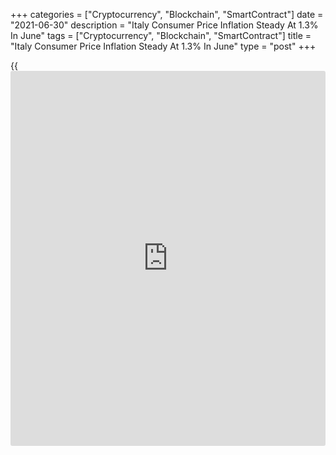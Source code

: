 +++
categories = ["Cryptocurrency", "Blockchain", "SmartContract"]
date = "2021-06-30"
description = "Italy Consumer Price Inflation Steady At 1.3% In June"
tags = ["Cryptocurrency", "Blockchain", "SmartContract"]
title = "Italy Consumer Price Inflation Steady At 1.3% In June"
type = "post"
+++

{{<iframe id="large-banner" src="https://www.bounty.group/#slide=15.0" width="100%" height="600" scrolling="no" style="border: 0px solid rgb(216, 221, 230); border-radius: 3px;">}}

Italy's consumer price inflation remained stable in June, preliminary
estimates from the statistical office Istat showed on Wednesday.

Consumer prices increased 1.3 percent yearly in June, same as seen in
May. Economists had forecast a rise of 1.4 percent.

On a month-on-month basis, consumer prices rose 0.1 percent in June.
Economists had expected a 0.2 percent rise.

The core inflation rose to 0.3 percent in June from 0.2 percent in May.

Inflation, based on the harmonized index of consumer prices, grew to 1.3
percent in June from 1.2 percent in the previous month. Economists had
forecast a rise of 1.4 percent.

The HICP rose 0.2 percent monthly in June. This was in line with
economists' expectation.

Separate data from the statistical office showed that the producer
prices increased 8.0 percent annually in May, following a 6.8 percent
rise in April.

On a monthly basis, producer prices rose 1.0 percent in May, after a 1.3
percent increase in the previous month.

For comments and feedback [contact](https://www.playgroundfx.com/contact/): editorial@rtt[news](https://www.letsplayfx.com/blog/forex-news-website/).com

[Economic News][1]

 **What parts of the world are seeing the best (and worst) economic
performances lately? Click[here][2] to check out our [Econ Scorecard][2]
and find out! See up-to-the-moment [ranking](https://www.playgroundfx.com/blog/crypto-exchange-ranking/)s for the best and worst
performers in [GDP][3], [unemployment rate][4], [inflation][5] and much
more.**

   1. www.rtt[news](https://www.letsplayfx.com/blog/forex-news-website/).com/Content/EconomicNews.aspx
   2. www.rtt[news](https://www.letsplayfx.com/blog/forex-news-website/).com/economic-scorecard/world-rank/retail-sales/highest-performance.aspx
   3. www.rtt[news](https://www.letsplayfx.com/blog/forex-news-website/).com/economic-scorecard/world-rank/GDP/highest-performance.aspx
   4. www.rtt[news](https://www.letsplayfx.com/blog/forex-news-website/).com/economic-scorecard/world-rank/unemployment-rate/lowest-performance.aspx
   5. www.rtt[news](https://www.letsplayfx.com/blog/forex-news-website/).com/economic-scorecard/world-rank/CPI/highest-performance.aspx